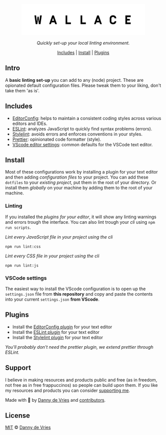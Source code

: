 <div align="center" style="text-align: center;">

![wallacelogo](./docs/github-logo.jpg)

<em>Quickly set-up your local linting environment.</em>

<a href="#includes">Includes</a> |
<a href="#install">Install</a> |
<a href="#plugins">Plugins</a>

</div>

## Intro

A **basic linting set-up** you can add to any (node) project. These are opionated default configuration files. Please tweak them to your liking, don't take them 'as is'.

## Includes

- [EditorConfig][config]: helps to maintain a consistent coding styles across various editors and IDEs.
- [ESLint][eslint]: analyzes JavaScript to quickly find syntax problems (errors).
- [Stylelint][stylelint]: avoids errors and enforces conventions in your styles.
- [Prettier][prettier]: opinionated code formatter (style).
- [VScode editor settings][prettier]: common defaults for the VSCode text editor.

## Install

Most of these configurations work by installing a plugin for your text editor and then adding _configuration files_ to your project. You can add these `dotfiles` to your _existing project_, put them in the root of your directory. Or install them _globally_ on your machine by adding them to the root of your machine.

### Linting

If you installed the _plugins for your editor_, it will show any linting warnings and errors trough the interface. You can also lint trough your _cli_ using `npm run scripts`.

_Lint every JavaScript file in your project using the cli_

```
npm run lint:css
```

_Lint every CSS file in your project using the cli_

```
npm run lint:js
```

### VSCode settings

The easiest way to install the VScode configuration is to open up the `settings.json` file from **this repository** and copy and paste the contents into your current `settings.json` **from VScode**.

## Plugins

- Install the [EditorConfig plugin][ediplugin] for your text editor
- Install the [ESLint plugin][esplugin] for your text editor
- Install the [Stylelint plugin][styleplug] for your text editor

_You'll probably don't need the prettier plugin, we extend prettier through ESLint._

## Support

I believe in making resources and products public and free (as in freedom, not free as in free frappuccinos) so people can build upon them. If you like my resources and products you can consider [supporting me][support].

Made with 🤍 by [Danny de Vries][author] and [contributors][contributors].

## License

[MIT][license] © [Danny de Vries][author]

[author]: https://github.com/dandevri
[license]: license
[contributors]: https://github.com/voightco/wallace/graphs/contributors
[support]: https://www.dandevri.es/support/
[ediplugin]: https://editorconfig.org/#download
[config]: https://editorconfig.org/
[eslint]: https://eslint.org/
[esplugin]: https://eslint.org/docs/user-guide/integrations
[prettier]: https://prettier.io/
[stylelint]: https://stylelint.io/
[styleplug]: https://stylelint.io/user-guide/integrations/editor
